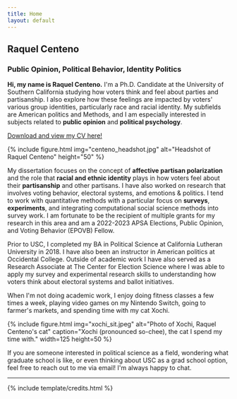 ```yaml
---
title: Home
layout: default
---
```


## Raquel Centeno
### Public Opinion, Political Behavior, Identity Politics

**Hi, my name is Raquel Centeno.** I'm a Ph.D. Candidate at the University of Southern California studying how voters think and feel about parties and partisanship. I also explore how these feelings are impacted by voters' various group identities, particularly race and racial identity. My subfields are American politics and Methods, and I am especially interested in subjects related to **public opinion** and **political psychology**.

[Download and view my CV here!](https://www.dropbox.com/scl/fi/6jrznyfc981clh3mg2nah/centeno_cv_fall_2023.pdf?rlkey=laz9id4kvvaocyyfw6gamyn5x&dl=0)

{% include figure.html img="centeno_headshot.jpg" alt="Headshot of Raquel Centeno" height="50" %}

My dissertation focuses on the concept of **affective partisan polarization** and the role that **racial and ethnic identity** plays in how voters feel about their **partisanship** and other partisans. I have also worked on research that involves voting behavior, electoral systems, and emotions & politics. I tend to work with quantitative methods with a particular focus on **surveys**, **experiments**, and integrating computational social science methods into survey work. I am fortunate to be the recipient of multiple grants for my research in this area and am a 2022-2023 APSA Elections, Public Opinion, and Voting Behavior (EPOVB) Fellow.

Prior to USC, I completed my BA in Political Science at California Lutheran University in 2018. I have also been an instructor in American politics at Occidental College. Outside of academic work I have also served as a Research Associate at The Center for Election Science where I was able to apply my survey and experimental research skills to understanding how voters think about electoral systems and ballot initiatives.

When I'm not doing academic work, I enjoy doing fitness classes a few times a week, playing video games on my Nintendo Switch, going to farmer's markets, and spending time with my cat Xochi.

{% include figure.html img="xochi_sit.jpeg" alt="Photo of Xochi, Raquel Centeno's cat" caption="Xochi (pronounced so-chee), the cat I spend my time with." width=125 height=50 %}

If you are someone interested in political science as a field, wondering what graduate school is like, or even thinking about USC as a grad school option, feel free to reach out to me via email! I'm always happy to chat.

------

{% include template/credits.html %}
